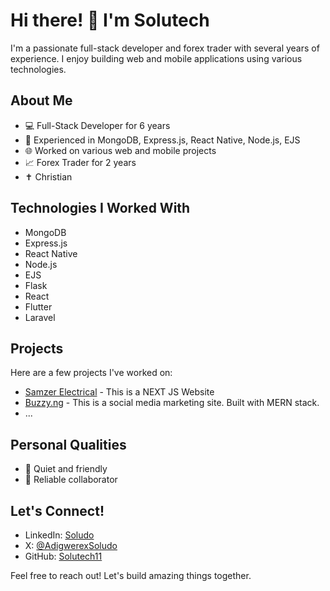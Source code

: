 # Hi there! 👋 I'm Solutech

I'm a passionate full-stack developer and forex trader with several years of experience. I enjoy building web and mobile applications using various technologies.

## About Me

- 💻 Full-Stack Developer for 6 years
- 📱 Experienced in MongoDB, Express.js, React Native, Node.js, EJS
- 🌐 Worked on various web and mobile projects
- 📈 Forex Trader for 2 years
- ✝️ Christian

## Technologies I Worked With

- MongoDB
- Express.js
- React Native
- Node.js
- EJS
- Flask
- React
- Flutter
- Laravel 

## Projects

Here are a few projects I've worked on:

- [Samzer Electrical]([Buzzy](https://samzerelectrical.com)) - This is a NEXT JS Website
- [Buzzy.ng](https://www.buzzy.ng) - This is a social media marketing site. Built with MERN stack.
- ...

## Personal Qualities

- 🤫 Quiet and friendly
- 🤝 Reliable collaborator

## Let's Connect!

- LinkedIn: [Soludo](#)
- X: [@AdigwerexSoludo](https://twitter.com/AdigwerexSoludo)
- GitHub: [Solutech11](https://github.com/Solutech11)

Feel free to reach out! Let's build amazing things together.
